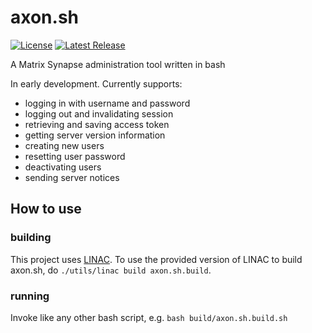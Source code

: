 # axon.sh

[![License](https://shields.thisisjoes.site/badge/dynamic/json.svg?label=license&color=red&url=https://git.thisisjoes.site/api/v1/repos/joe/axon.sh/labels/@license&query=$.description)](https://git.thisisjoes.site/joe/axon.sh/src/branch/dev/LICENSE)
[![Latest Release](https://shields.thisisjoes.site/badge/dynamic/json.svg?label=latest%20release&color=green&url=https://git.thisisjoes.site/api/v1/repos/joe/axon.sh/releases&query=$[0].tag_name)](https://git.thisisjoes.site/joe/axon.sh/releases)

A Matrix Synapse administration tool written in bash

In early development. Currently supports:
 - logging in with username and password
 - logging out and invalidating session
 - retrieving and saving access token
 - getting server version information
 - creating new users
 - resetting user password
 - deactivating users
 - sending server notices

 ## How to use
 
### building

 This project uses [LINAC](https://git.thisisjoes.site/joe/linac). To use the provided version of LINAC to build
 axon.sh, do `./utils/linac build axon.sh.build`.

### running

 Invoke like any other bash script, e.g. `bash build/axon.sh.build.sh`
